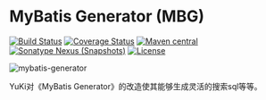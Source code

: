 MyBatis Generator (MBG)
=======================

[![Build Status](https://travis-ci.org/mybatis/generator.svg?branch=master)](https://travis-ci.org/mybatis/generator)
[![Coverage Status](https://coveralls.io/repos/mybatis/generator/badge.svg?branch=master&service=github)](https://coveralls.io/github/mybatis/generator?branch=master)
[![Maven central](https://maven-badges.herokuapp.com/maven-central/org.mybatis.generator/mybatis-generator/badge.svg)](https://maven-badges.herokuapp.com/maven-central/org.mybatis.generator/mybatis-generator)
[![Sonatype Nexus (Snapshots)](https://img.shields.io/nexus/s/https/oss.sonatype.org/org.mybatis.generator/mybatis-generator.svg)](https://oss.sonatype.org/content/repositories/snapshots/org/mybatis/generator/mybatis-generator)
[![License](http://img.shields.io/:license-apache-brightgreen.svg)](http://www.apache.org/licenses/LICENSE-2.0.html)

![mybatis-generator](http://mybatis.github.io/images/mybatis-logo.png)

YuKi对《MyBatis Generator》的改造使其能够生成灵活的搜索sql等等。
